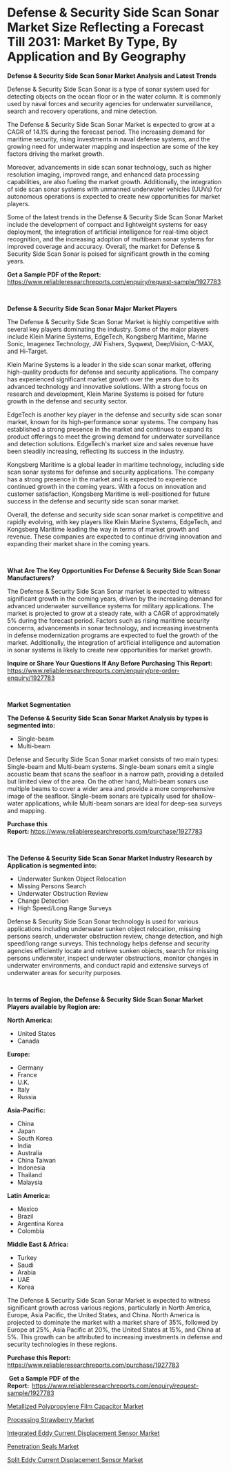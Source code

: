 <p><h1>Defense & Security Side Scan Sonar Market Size Reflecting a Forecast Till 2031: Market By Type, By Application and By Geography</h1></p><p><strong>Defense & Security Side Scan Sonar Market Analysis and Latest Trends</strong></p>
<p><p>Defense & Security Side Scan Sonar is a type of sonar system used for detecting objects on the ocean floor or in the water column. It is commonly used by naval forces and security agencies for underwater surveillance, search and recovery operations, and mine detection.</p><p>The Defense & Security Side Scan Sonar Market is expected to grow at a CAGR of 14.1% during the forecast period. The increasing demand for maritime security, rising investments in naval defense systems, and the growing need for underwater mapping and inspection are some of the key factors driving the market growth.</p><p>Moreover, advancements in side scan sonar technology, such as higher resolution imaging, improved range, and enhanced data processing capabilities, are also fueling the market growth. Additionally, the integration of side scan sonar systems with unmanned underwater vehicles (UUVs) for autonomous operations is expected to create new opportunities for market players.</p><p>Some of the latest trends in the Defense & Security Side Scan Sonar Market include the development of compact and lightweight systems for easy deployment, the integration of artificial intelligence for real-time object recognition, and the increasing adoption of multibeam sonar systems for improved coverage and accuracy. Overall, the market for Defense & Security Side Scan Sonar is poised for significant growth in the coming years.</p></p>
<p><strong>Get a Sample PDF of the Report:&nbsp;</strong> <a href="https://www.reliableresearchreports.com/enquiry/request-sample/1927783">https://www.reliableresearchreports.com/enquiry/request-sample/1927783</a></p>
<p>&nbsp;</p>
<p><strong>Defense & Security Side Scan Sonar Major Market Players</strong></p>
<p><p>The Defense & Security Side Scan Sonar Market is highly competitive with several key players dominating the industry. Some of the major players include Klein Marine Systems, EdgeTech, Kongsberg Maritime, Marine Sonic, Imagenex Technology, JW Fishers, Syqwest, DeepVision, C-MAX, and Hi-Target.</p><p>Klein Marine Systems is a leader in the side scan sonar market, offering high-quality products for defense and security applications. The company has experienced significant market growth over the years due to its advanced technology and innovative solutions. With a strong focus on research and development, Klein Marine Systems is poised for future growth in the defense and security sector.</p><p>EdgeTech is another key player in the defense and security side scan sonar market, known for its high-performance sonar systems. The company has established a strong presence in the market and continues to expand its product offerings to meet the growing demand for underwater surveillance and detection solutions. EdgeTech's market size and sales revenue have been steadily increasing, reflecting its success in the industry.</p><p>Kongsberg Maritime is a global leader in maritime technology, including side scan sonar systems for defense and security applications. The company has a strong presence in the market and is expected to experience continued growth in the coming years. With a focus on innovation and customer satisfaction, Kongsberg Maritime is well-positioned for future success in the defense and security side scan sonar market.</p><p>Overall, the defense and security side scan sonar market is competitive and rapidly evolving, with key players like Klein Marine Systems, EdgeTech, and Kongsberg Maritime leading the way in terms of market growth and revenue. These companies are expected to continue driving innovation and expanding their market share in the coming years.</p></p>
<p>&nbsp;</p>
<p><strong>What Are The Key Opportunities For Defense & Security Side Scan Sonar Manufacturers?</strong></p>
<p><p>The Defense & Security Side Scan Sonar market is expected to witness significant growth in the coming years, driven by the increasing demand for advanced underwater surveillance systems for military applications. The market is projected to grow at a steady rate, with a CAGR of approximately 5% during the forecast period. Factors such as rising maritime security concerns, advancements in sonar technology, and increasing investments in defense modernization programs are expected to fuel the growth of the market. Additionally, the integration of artificial intelligence and automation in sonar systems is likely to create new opportunities for market growth.</p></p>
<p><strong>Inquire or Share Your Questions If Any Before Purchasing This Report:</strong> <a href="https://www.reliableresearchreports.com/enquiry/pre-order-enquiry/1927783">https://www.reliableresearchreports.com/enquiry/pre-order-enquiry/1927783</a></p>
<p>&nbsp;</p>
<p><strong>Market Segmentation</strong></p>
<p><strong>The Defense & Security Side Scan Sonar Market Analysis by types is segmented into:</strong></p>
<p><ul><li>Single-beam</li><li>Multi-beam</li></ul></p>
<p><p>Defense and Security Side Scan Sonar market consists of two main types: Single-beam and Multi-beam systems. Single-beam sonars emit a single acoustic beam that scans the seafloor in a narrow path, providing a detailed but limited view of the area. On the other hand, Multi-beam sonars use multiple beams to cover a wider area and provide a more comprehensive image of the seafloor. Single-beam sonars are typically used for shallow-water applications, while Multi-beam sonars are ideal for deep-sea surveys and mapping.</p></p>
<p><strong>Purchase this Report:&nbsp;</strong><a href="https://www.reliableresearchreports.com/purchase/1927783">https://www.reliableresearchreports.com/purchase/1927783</a></p>
<p>&nbsp;</p>
<p><strong>The Defense & Security Side Scan Sonar Market Industry Research by Application is segmented into:</strong></p>
<p><ul><li>Underwater Sunken Object Relocation</li><li>Missing Persons Search</li><li>Underwater Obstruction Review</li><li>Change Detection</li><li>High Speed/Long Range Surveys</li></ul></p>
<p><p>Defense & Security Side Scan Sonar technology is used for various applications including underwater sunken object relocation, missing persons search, underwater obstruction review, change detection, and high speed/long range surveys. This technology helps defense and security agencies efficiently locate and retrieve sunken objects, search for missing persons underwater, inspect underwater obstructions, monitor changes in underwater environments, and conduct rapid and extensive surveys of underwater areas for security purposes.</p></p>
<p>&nbsp;</p>
<p><strong>In terms of Region, the Defense & Security Side Scan Sonar Market Players available by Region are:</strong></p>
<p>
    <p> <strong> North America: </strong>
        <ul>
            <li>United States</li>
            <li>Canada</li>
        </ul>
        </p> 
    <p> <strong> Europe: </strong>
        <ul>
            <li>Germany</li>
            <li>France</li>
            <li>U.K.</li>
            <li>Italy</li>
            <li>Russia</li>
        </ul>
        </p> 
    <p> <strong> Asia-Pacific: </strong>
        <ul>
            <li>China</li>
            <li>Japan</li>
            <li>South Korea</li>
            <li>India</li>
            <li>Australia</li>
            <li>China Taiwan</li>
            <li>Indonesia</li>
            <li>Thailand</li>
            <li>Malaysia</li>
        </ul>
        </p> 
    <p> <strong> Latin America: </strong>
        <ul>
            <li>Mexico</li>
            <li>Brazil</li>
            <li>Argentina Korea</li>
            <li>Colombia</li>
        </ul>
        </p> 
    <p> <strong> Middle East & Africa: </strong>
        <ul>
            <li>Turkey</li>
            <li>Saudi</li>
            <li>Arabia</li>
            <li>UAE</li>
            <li>Korea</li>
        </ul>
    </p>
    </p>
<p><p>The Defense & Security Side Scan Sonar Market is expected to witness significant growth across various regions, particularly in North America, Europe, Asia Pacific, the United States, and China. North America is projected to dominate the market with a market share of 35%, followed by Europe at 25%, Asia Pacific at 20%, the United States at 15%, and China at 5%. This growth can be attributed to increasing investments in defense and security technologies in these regions.</p></p>
<p><strong>Purchase this Report: </strong><a href="https://www.reliableresearchreports.com/purchase/1927783">https://www.reliableresearchreports.com/purchase/1927783</a></p>
<p>&nbsp;<strong>Get a Sample PDF of the Report:&nbsp;&nbsp;</strong><a href="https://www.reliableresearchreports.com/enquiry/request-sample/1927783">https://www.reliableresearchreports.com/enquiry/request-sample/1927783</a></p>
<p><strong></strong></p>
<p><p><a href="https://view.publitas.com/reportprime-1/metallized-polypropylene-film-capacitor-market-research-report-provides-critical-insights-that-can-help-shape-business-development-and-investment-strategies/">Metallized Polypropylene Film Capacitor Market</a></p><p><a href="https://confirmed-shield-e13.notion.site/Processing-Strawberry-Market-A-Comprehensive-Report-of-its-Market-Share-Growth-Trends-2024-2031-0850e7e7bdaf43d995ba7da6b76613c6">Processing Strawberry Market</a></p><p><a href="https://sore-arch-6db.notion.site/Integrated-Eddy-Current-Displacement-Sensor-Market-Size-Share-Trends-Analysis-Report-By-Material--1b567c05c1424e63a4fea9a637eb2565">Integrated Eddy Current Displacement Sensor Market</a></p><p><a href="https://view.publitas.com/reportprime-1/penetration-seals-market-research-report-the-key-to-successful-business-strategy-forecasted-for-period-from-2024-2031/">Penetration Seals Market</a></p><p><a href="https://funky-papaya-cf4.notion.site/Split-Eddy-Current-Displacement-Sensor-Market-Research-Report-Reveals-The-Latest-Trends-And-Opportun-c618753b78444951bf5e9e8328b7beee">Split Eddy Current Displacement Sensor Market</a></p></p>